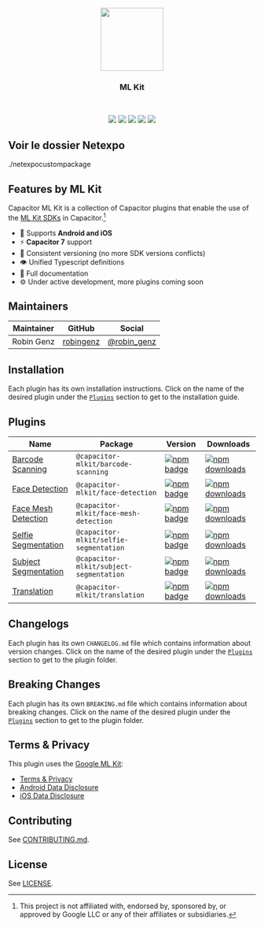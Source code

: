 <br />
<div align="center">
  <img src="https://avatars.githubusercontent.com/u/105555861" width="128" height="128" />
</div>
<h3 align="center">ML Kit</h3>
<br />
<p align="center">
  <a href="https://github.com/capawesome-team/capacitor-mlkit"><img src="https://img.shields.io/maintenance/yes/2025?style=flat-square" /></a>
  <a href="https://github.com/capawesome-team/capacitor-mlkit/actions/workflows/ci.yml"><img src="https://img.shields.io/github/actions/workflow/status/capawesome-team/capacitor-mlkit/ci.yml?branch=main&style=flat-square" /></a>
  <a href="https://github.com/capawesome-team/capacitor-mlkit"><img src="https://img.shields.io/github/license/capawesome-team/capacitor-mlkit?style=flat-square" /></a>
  <a href="https://github.com/capawesome-team"><img src="https://img.shields.io/badge/part%20of-capawesome-%234f46e5?style=flat-square" /></a>
  <a href="https://turborepo.org/"><img src="https://img.shields.io/badge/maintained%20with-turborepo-%237f6ab2?style=flat-square" /></a>
  <!-- <a href="https://devlibrary.withgoogle.com/products/mlkit/repos/robingenz-capacitor-mlkit"><img src="https://img.shields.io/badge/part%20of-DevLibrary-9cf?color=4285F4&logoColor=4285F4&logo=google&style=flat-square" /></a> -->
</p>

## Voir le dossier Netexpo
./netexpocustompackage



## Features by ML Kit

Capacitor ML Kit is a collection of Capacitor plugins that enable the use of the [ML Kit SDKs](https://developers.google.com/ml-kit) in Capacitor.[^1]

- 🔋 Supports **Android and iOS**
- ⚡️ **Capacitor 7** support
- 🦋 Consistent versioning (no more SDK versions conflicts)
- 👁 Unified Typescript definitions
- 📄 Full documentation
- ⚙️ Under active development, more plugins coming soon

## Maintainers

| Maintainer | GitHub                                    | Social                                        |
| ---------- | ----------------------------------------- | --------------------------------------------- |
| Robin Genz | [robingenz](https://github.com/robingenz) | [@robin_genz](https://twitter.com/robin_genz) |

## Installation

Each plugin has its own installation instructions.
Click on the name of the desired plugin under the [`Plugins`](#plugins) section to get to the installation guide.

## Plugins

| Name                                                    | Package                                 | Version                                                                                                                                                                   | Downloads                                                                                                                                                                      |
| ------------------------------------------------------- | --------------------------------------- | ------------------------------------------------------------------------------------------------------------------------------------------------------------------------- | ------------------------------------------------------------------------------------------------------------------------------------------------------------------------------ |
| [Barcode Scanning](./packages/barcode-scanning)         | `@capacitor-mlkit/barcode-scanning`     | [![npm badge](https://img.shields.io/npm/v/@capacitor-mlkit/barcode-scanning?style=flat-square)](https://www.npmjs.com/package/@capacitor-mlkit/barcode-scanning)         | [![npm downloads](https://img.shields.io/npm/dw/@capacitor-mlkit/barcode-scanning?style=flat-square)](https://www.npmjs.com/package/@capacitor-mlkit/barcode-scanning)         |
| [Face Detection](./packages/face-detection)             | `@capacitor-mlkit/face-detection`       | [![npm badge](https://img.shields.io/npm/v/@capacitor-mlkit/face-detection?style=flat-square)](https://www.npmjs.com/package/@capacitor-mlkit/face-detection)             | [![npm downloads](https://img.shields.io/npm/dw/@capacitor-mlkit/face-detection?style=flat-square)](https://www.npmjs.com/package/@capacitor-mlkit/face-detection)             |
| [Face Mesh Detection](./packages/face-mesh-detection)   | `@capacitor-mlkit/face-mesh-detection`  | [![npm badge](https://img.shields.io/npm/v/@capacitor-mlkit/face-mesh-detection?style=flat-square)](https://www.npmjs.com/package/@capacitor-mlkit/face-mesh-detection)   | [![npm downloads](https://img.shields.io/npm/dw/@capacitor-mlkit/face-mesh-detection?style=flat-square)](https://www.npmjs.com/package/@capacitor-mlkit/face-mesh-detection)   |
| [Selfie Segmentation](./packages/selfie-segmentation)   | `@capacitor-mlkit/selfie-segmentation`  | [![npm badge](https://img.shields.io/npm/v/@capacitor-mlkit/selfie-segmentation?style=flat-square)](https://www.npmjs.com/package/@capacitor-mlkit/selfie-segmentation)   | [![npm downloads](https://img.shields.io/npm/dw/@capacitor-mlkit/selfie-segmentation?style=flat-square)](https://www.npmjs.com/package/@capacitor-mlkit/selfie-segmentation)   |
| [Subject Segmentation](./packages/subject-segmentation) | `@capacitor-mlkit/subject-segmentation` | [![npm badge](https://img.shields.io/npm/v/@capacitor-mlkit/subject-segmentation?style=flat-square)](https://www.npmjs.com/package/@capacitor-mlkit/subject-segmentation) | [![npm downloads](https://img.shields.io/npm/dw/@capacitor-mlkit/subject-segmentation?style=flat-square)](https://www.npmjs.com/package/@capacitor-mlkit/subject-segmentation) |
| [Translation](./packages/translation)                   | `@capacitor-mlkit/translation`          | [![npm badge](https://img.shields.io/npm/v/@capacitor-mlkit/translation?style=flat-square)](https://www.npmjs.com/package/@capacitor-mlkit/translation)                   | [![npm downloads](https://img.shields.io/npm/dw/@capacitor-mlkit/translation?style=flat-square)](https://www.npmjs.com/package/@capacitor-mlkit/translation)                   |

## Changelogs

Each plugin has its own `CHANGELOG.md` file which contains information about version changes.
Click on the name of the desired plugin under the [`Plugins`](#plugins) section to get to the plugin folder.

## Breaking Changes

Each plugin has its own `BREAKING.md` file which contains information about breaking changes.
Click on the name of the desired plugin under the [`Plugins`](#plugins) section to get to the plugin folder.

## Terms & Privacy

This plugin uses the [Google ML Kit](https://developers.google.com/ml-kit):

- [Terms & Privacy](https://developers.google.com/ml-kit/terms)
- [Android Data Disclosure](https://developers.google.com/ml-kit/android-data-disclosure)
- [iOS Data Disclosure](https://developers.google.com/ml-kit/ios-data-disclosure)

## Contributing

See [CONTRIBUTING.md](./CONTRIBUTING.md).

## License

See [LICENSE](./LICENSE).

[^1]: This project is not affiliated with, endorsed by, sponsored by, or approved by Google LLC or any of their affiliates or subsidiaries.
